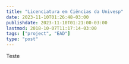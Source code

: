 ```yaml
---
title: "Licenciatura em Ciências da Univesp"
date: 2023-11-10T01:26:48-03:00
publishdate: 2023-11-10T01:21:00-03:00
lastmod: 2018-10-07T11:17:14-03:00
tags: ["project", "EAD"]
type: "post"
---
```


Teste

